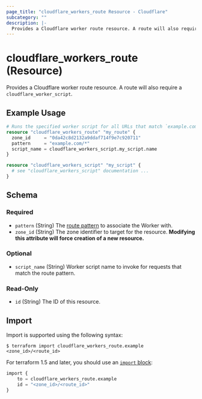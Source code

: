 ```yaml
---
page_title: "cloudflare_workers_route Resource - Cloudflare"
subcategory: ""
description: |-
  Provides a Cloudflare worker route resource. A route will also require a cloudflare_worker_script.
---
```


# cloudflare_workers_route (Resource)

Provides a Cloudflare worker route resource. A route will also require a `cloudflare_worker_script`.

## Example Usage

```terraform
# Runs the specified worker script for all URLs that match `example.com/*`
resource "cloudflare_workers_route" "my_route" {
  zone_id     = "0da42c8d2132a9ddaf714f9e7c920711"
  pattern     = "example.com/*"
  script_name = cloudflare_workers_script.my_script.name
}

resource "cloudflare_workers_script" "my_script" {
  # see "cloudflare_workers_script" documentation ...
}
```
<!-- schema generated by tfplugindocs -->
## Schema

### Required

- `pattern` (String) The [route pattern](https://developers.cloudflare.com/workers/about/routes/) to associate the Worker with.
- `zone_id` (String) The zone identifier to target for the resource. **Modifying this attribute will force creation of a new resource.**

### Optional

- `script_name` (String) Worker script name to invoke for requests that match the route pattern.

### Read-Only

- `id` (String) The ID of this resource.

## Import

Import is supported using the following syntax:

```shell
$ terraform import cloudflare_workers_route.example <zone_id>/<route_id>
```

For terraform 1.5 and later, you should use an [`import` block](https://developer.hashicorp.com/terraform/language/import):
```terraform
import {
    to = cloudflare_workers_route.example
    id = "<zone_id>/<route_id>"
}
```
